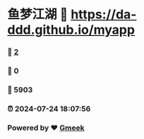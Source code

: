 # 鱼梦江湖 :link: https://da-ddd.github.io/myapp 
### :page_facing_up: [2](https://da-ddd.github.io/myapp/tag.html) 
### :speech_balloon: 0 
### :hibiscus: 5903 
### :alarm_clock: 2024-07-24 18:07:56 
### Powered by :heart: [Gmeek](https://github.com/Meekdai/Gmeek)
